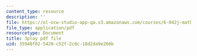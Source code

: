 ```yaml
---
content_type: resource
description: ''
file: https://ol-ocw-studio-app-qa.s3.amazonaws.com/courses/6-042j-mathematics-for-computer-science-fall-2010/35948f025420c52f2c6c18d2da9e266b_L3LMbpZIKhQ.pdf
file_type: application/pdf
resourcetype: Document
title: 3play pdf file
uid: 35948f02-5420-c52f-2c6c-18d2da9e266b
---
```

